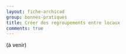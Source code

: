 ```yaml
---
layout: fiche-archicad
group: bonnes-pratiques
title: Créer des regroupements entre locaux
comments: true
---
```


(à venir)
